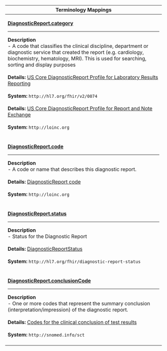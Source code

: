 |Terminology Mappings|
|---|
|<p>**[DiagnosticReport.category](http://hl7.org/fhir/diagnosticreport-definitions.html#DiagnosticReport.category)**<hr>**Description**<br>- A code that classifies the clinical discipline, department or diagnostic service that created the report (e.g. cardiology, biochemistry, hematology, MRI). This is used for searching, sorting and display purposes<br><br>**Details:** [US Core DiagnosticReport Profile for Laboratory Results Reporting](https://www.hl7.org/fhir/valueset-diagnostic-service-sections.html)<br><br>**System:** `http://hl7.org/fhir/v2/0074`<br><br>**Details:** [US Core DiagnosticReport Profile for Report and Note Exchange](http://hl7.org/fhir/R4/valueset-diagnostic-service-sections.html)<br><br>**System:** `http://loinc.org`<br><br>|
|<p>**[DiagnosticReport.code](http://hl7.org/fhir/diagnosticreport-definitions.html#DiagnosticReport.code)**<hr>**Description**<br>- A code or name that describes this diagnostic report.<br><br>**Details:** [DiagnosticReport code](https://www.hl7.org/fhir/valueset-report-codes.html)<br><br>**System:** `http://loinc.org`<br><br>|
|<p>**[DiagnosticReport.status](http://hl7.org/fhir/diagnosticreport-definitions.html#DiagnosticReport.status)**<hr>**Description**<br>- Status for the Diagnostic Report<br><br>**Details:** [DiagnosticReportStatus](http://hl7.org/fhir/valueset-diagnostic-report-status.html)<br><br>**System:** `http://hl7.org/fhir/diagnostic-report-status`<br><br>|
|<p>**[DiagnosticReport.conclusionCode](http://hl7.org/fhir/diagnosticreport-definitions.html#DiagnosticReport.conclusionCode)**<hr>**Description**<br>- One or more codes that represent the summary conclusion (interpretation/impression) of the diagnostic report.<br><br>**Details:** [Codes for the clinical conclusion of test results](http://hl7.org/fhir/valueset-clinical-findings.html)<br><br>**System:** `http://snomed.info/sct`<br><br>|
